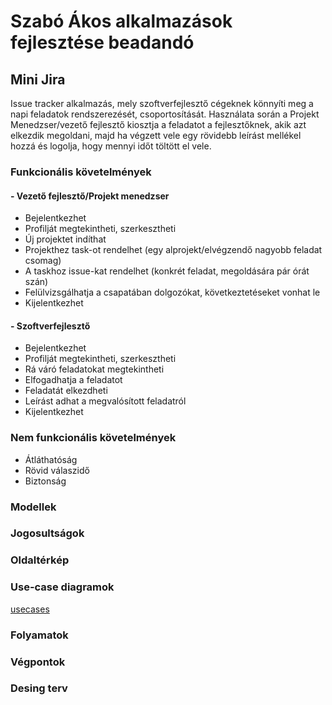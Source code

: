 # Szabó Ákos alkalmazások fejlesztése beadandó

## Mini Jira
Issue tracker alkalmazás, mely szoftverfejlesztő cégeknek könnyíti meg a napi feladatok rendszerezését, csoportosítását. Használata során a Projekt Menedzser/vezető fejlesztő kiosztja a feladatot a fejlesztőknek, akik azt elkezdik megoldani, majd ha végzett vele egy rövidebb leírást mellékel hozzá és logolja, hogy mennyi időt töltött el vele.

### Funkcionális követelmények
#### - Vezető fejlesztő/Projekt menedzser

* Bejelentkezhet
* Profilját megtekintheti, szerkesztheti
* Új projektet indíthat
* Projekthez task-ot rendelhet (egy alprojekt/elvégzendő nagyobb feladat csomag)
* A taskhoz issue-kat rendelhet (konkrét feladat, megoldására pár órát szán)
* Felülvizsgálhatja a csapatában dolgozókat, következtetéseket vonhat le
* Kijelentkezhet

#### - Szoftverfejlesztő

* Bejelentkezhet
* Profilját megtekintheti, szerkesztheti
* Rá váró feladatokat megtekintheti
* Elfogadhatja a feladatot
* Feladatát elkezdheti
* Leírást adhat a megvalósított feladatról
* Kijelentkezhet

### Nem funkcionális követelmények

* Átláthatóság
* Rövid válaszidő
* Biztonság


### Modellek


### Jogosultságok

### Oldaltérkép 

### Use-case diagramok 
[usecases](usecases.jpg)
### Folyamatok

### Végpontok

### Desing terv
